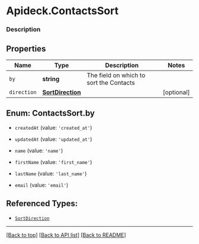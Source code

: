 # Apideck.ContactsSort

### Description

## Properties
Name | Type | Description | Notes
------------ | ------------- | ------------- | -------------
`by` | **string** | The field on which to sort the Contacts | 
`direction` | [**SortDirection**](SortDirection.md) |  | [optional] 





<a name="ContactsSortBy"></a>
## Enum: ContactsSort.by


* `createdAt` (value: `'created_at'`)

* `updatedAt` (value: `'updated_at'`)

* `name` (value: `'name'`)

* `firstName` (value: `'first_name'`)

* `lastName` (value: `'last_name'`)

* `email` (value: `'email'`)




## Referenced Types:

* [`SortDirection`](SortDirection.md)

---

[[Back to top]](#) [[Back to API list]](../../../../README.md#documentation-for-api-endpoints) [[Back to README]](../../../../README.md)


